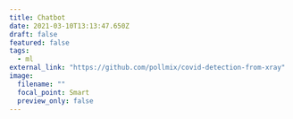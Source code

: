 ```yaml
---
title: Chatbot
date: 2021-03-10T13:13:47.650Z
draft: false
featured: false
tags:
  - ml
external_link: "https://github.com/pollmix/covid-detection-from-xray"
image:
  filename: ""
  focal_point: Smart
  preview_only: false
---
```

